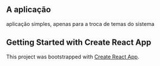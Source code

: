 ## A aplicação

aplicação simples, apenas para a troca de temas do sistema

## Getting Started with Create React App

This project was bootstrapped with [Create React App](https://github.com/facebook/create-react-app).
